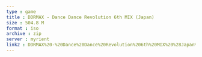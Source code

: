 ```yaml
---
type : game
title : DDRMAX - Dance Dance Revolution 6th MIX (Japan)
size : 504.8 M
format : iso
archive : zip
server : myrient
link2 : DDRMAX%20-%20Dance%20Dance%20Revolution%206th%20MIX%20%28Japan%29
---
```

